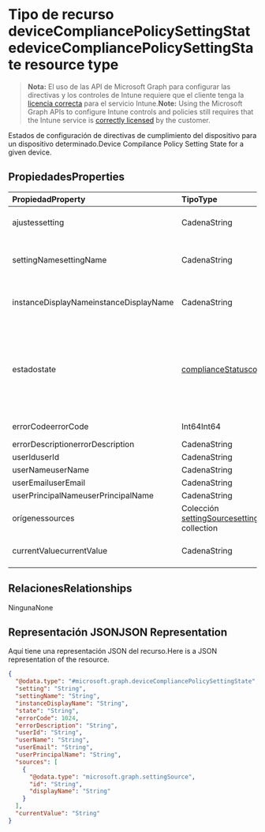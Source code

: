 # <a name="devicecompliancepolicysettingstate-resource-type"></a><span data-ttu-id="84369-101">Tipo de recurso deviceCompliancePolicySettingState</span><span class="sxs-lookup"><span data-stu-id="84369-101">deviceCompliancePolicySettingState resource type</span></span>

> <span data-ttu-id="84369-102">**Nota:** El uso de las API de Microsoft Graph para configurar las directivas y los controles de Intune requiere que el cliente tenga la [licencia correcta](https://go.microsoft.com/fwlink/?linkid=839381) para el servicio Intune.</span><span class="sxs-lookup"><span data-stu-id="84369-102">**Note:** Using the Microsoft Graph APIs to configure Intune controls and policies still requires that the Intune service is [correctly licensed](https://go.microsoft.com/fwlink/?linkid=839381) by the customer.</span></span>

<span data-ttu-id="84369-103">Estados de configuración de directivas de cumplimiento del dispositivo para un dispositivo determinado.</span><span class="sxs-lookup"><span data-stu-id="84369-103">Device Compilance Policy Setting State for a given device.</span></span>
## <a name="properties"></a><span data-ttu-id="84369-104">Propiedades</span><span class="sxs-lookup"><span data-stu-id="84369-104">Properties</span></span>
|<span data-ttu-id="84369-105">Propiedad</span><span class="sxs-lookup"><span data-stu-id="84369-105">Property</span></span>|<span data-ttu-id="84369-106">Tipo</span><span class="sxs-lookup"><span data-stu-id="84369-106">Type</span></span>|<span data-ttu-id="84369-107">Descripción</span><span class="sxs-lookup"><span data-stu-id="84369-107">Description</span></span>|
|:---|:---|:---|
|<span data-ttu-id="84369-108">ajustes</span><span class="sxs-lookup"><span data-stu-id="84369-108">setting</span></span>|<span data-ttu-id="84369-109">Cadena</span><span class="sxs-lookup"><span data-stu-id="84369-109">String</span></span>|<span data-ttu-id="84369-110">La configuración que se está notificando</span><span class="sxs-lookup"><span data-stu-id="84369-110">The setting that is being reported</span></span>|
|<span data-ttu-id="84369-111">settingName</span><span class="sxs-lookup"><span data-stu-id="84369-111">settingName</span></span>|<span data-ttu-id="84369-112">Cadena</span><span class="sxs-lookup"><span data-stu-id="84369-112">String</span></span>|<span data-ttu-id="84369-113">Nombre descriptivo de la configuración de usuario o localizada que se está notificando</span><span class="sxs-lookup"><span data-stu-id="84369-113">Localized/user friendly setting name that is being reported</span></span>|
|<span data-ttu-id="84369-114">instanceDisplayName</span><span class="sxs-lookup"><span data-stu-id="84369-114">instanceDisplayName</span></span>|<span data-ttu-id="84369-115">Cadena</span><span class="sxs-lookup"><span data-stu-id="84369-115">String</span></span>|<span data-ttu-id="84369-116">Nombre de la instancia de configuración que se está notificando.</span><span class="sxs-lookup"><span data-stu-id="84369-116">Name of setting instance that is being reported.</span></span>|
|<span data-ttu-id="84369-117">estado</span><span class="sxs-lookup"><span data-stu-id="84369-117">state</span></span>|[<span data-ttu-id="84369-118">complianceStatus</span><span class="sxs-lookup"><span data-stu-id="84369-118">complianceStatus</span></span>](../resources/intune_shared_compliancestatus.md)|<span data-ttu-id="84369-119">El estado de cumplimiento de la configuración.</span><span class="sxs-lookup"><span data-stu-id="84369-119">The compliance state of the setting Possible values are: , , , , , , .</span></span> <span data-ttu-id="84369-120">Los valores posibles son `unknown`, `notApplicable`, `compliant`, `remediated`, `nonCompliant`, `error` y `conflict`.</span><span class="sxs-lookup"><span data-stu-id="84369-120">The possible values are `unknown`, `notApplicable`, `compliant`, `remediated`, `nonCompliant`, `error`, `conflict`, , , , , or .</span></span>|
|<span data-ttu-id="84369-121">errorCode</span><span class="sxs-lookup"><span data-stu-id="84369-121">errorCode</span></span>|<span data-ttu-id="84369-122">Int64</span><span class="sxs-lookup"><span data-stu-id="84369-122">Int64</span></span>|<span data-ttu-id="84369-123">Código de error de la configuración</span><span class="sxs-lookup"><span data-stu-id="84369-123">Error code for the setting</span></span>|
|<span data-ttu-id="84369-124">errorDescription</span><span class="sxs-lookup"><span data-stu-id="84369-124">errorDescription</span></span>|<span data-ttu-id="84369-125">Cadena</span><span class="sxs-lookup"><span data-stu-id="84369-125">String</span></span>|<span data-ttu-id="84369-126">Descripción del error</span><span class="sxs-lookup"><span data-stu-id="84369-126">Error description</span></span>|
|<span data-ttu-id="84369-127">userId</span><span class="sxs-lookup"><span data-stu-id="84369-127">userId</span></span>|<span data-ttu-id="84369-128">Cadena</span><span class="sxs-lookup"><span data-stu-id="84369-128">String</span></span>|<span data-ttu-id="84369-129">UserId</span><span class="sxs-lookup"><span data-stu-id="84369-129">UserId</span></span>|
|<span data-ttu-id="84369-130">userName</span><span class="sxs-lookup"><span data-stu-id="84369-130">userName</span></span>|<span data-ttu-id="84369-131">Cadena</span><span class="sxs-lookup"><span data-stu-id="84369-131">String</span></span>|<span data-ttu-id="84369-132">UserName</span><span class="sxs-lookup"><span data-stu-id="84369-132">UserName</span></span>|
|<span data-ttu-id="84369-133">userEmail</span><span class="sxs-lookup"><span data-stu-id="84369-133">userEmail</span></span>|<span data-ttu-id="84369-134">Cadena</span><span class="sxs-lookup"><span data-stu-id="84369-134">String</span></span>|<span data-ttu-id="84369-135">UserEmail</span><span class="sxs-lookup"><span data-stu-id="84369-135">UserEmail</span></span>|
|<span data-ttu-id="84369-136">userPrincipalName</span><span class="sxs-lookup"><span data-stu-id="84369-136">userPrincipalName</span></span>|<span data-ttu-id="84369-137">Cadena</span><span class="sxs-lookup"><span data-stu-id="84369-137">String</span></span>|<span data-ttu-id="84369-138">UserPrincipalName.</span><span class="sxs-lookup"><span data-stu-id="84369-138">UserPrincipalName.</span></span>|
|<span data-ttu-id="84369-139">orígenes</span><span class="sxs-lookup"><span data-stu-id="84369-139">sources</span></span>|<span data-ttu-id="84369-140">Colección [settingSource](../resources/intune_deviceconfig_settingsource.md)</span><span class="sxs-lookup"><span data-stu-id="84369-140">[settingSource](../resources/intune_deviceconfig_settingsource.md) collection</span></span>|<span data-ttu-id="84369-141">Directivas colaboradoras</span><span class="sxs-lookup"><span data-stu-id="84369-141">Contributing policies</span></span>|
|<span data-ttu-id="84369-142">currentValue</span><span class="sxs-lookup"><span data-stu-id="84369-142">currentValue</span></span>|<span data-ttu-id="84369-143">Cadena</span><span class="sxs-lookup"><span data-stu-id="84369-143">String</span></span>|<span data-ttu-id="84369-144">Valor actual de la configuración en el dispositivo</span><span class="sxs-lookup"><span data-stu-id="84369-144">Current value of setting on device</span></span>|

## <a name="relationships"></a><span data-ttu-id="84369-145">Relaciones</span><span class="sxs-lookup"><span data-stu-id="84369-145">Relationships</span></span>
<span data-ttu-id="84369-146">Ninguna</span><span class="sxs-lookup"><span data-stu-id="84369-146">None</span></span>
## <a name="json-representation"></a><span data-ttu-id="84369-147">Representación JSON</span><span class="sxs-lookup"><span data-stu-id="84369-147">JSON Representation</span></span>
<span data-ttu-id="84369-148">Aquí tiene una representación JSON del recurso.</span><span class="sxs-lookup"><span data-stu-id="84369-148">Here is a JSON representation of the resource.</span></span>
<!--{
  "blockType": "resource",
  "@odata.type": "microsoft.graph.deviceCompliancePolicySettingState"
}-->
``` json
{
  "@odata.type": "#microsoft.graph.deviceCompliancePolicySettingState",
  "setting": "String",
  "settingName": "String",
  "instanceDisplayName": "String",
  "state": "String",
  "errorCode": 1024,
  "errorDescription": "String",
  "userId": "String",
  "userName": "String",
  "userEmail": "String",
  "userPrincipalName": "String",
  "sources": [
    {
      "@odata.type": "microsoft.graph.settingSource",
      "id": "String",
      "displayName": "String"
    }
  ],
  "currentValue": "String"
}
```



